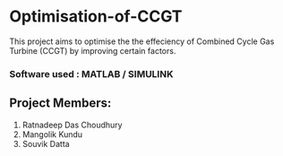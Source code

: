 # Optimisation-of-CCGT

This project aims to optimise the the effeciency of Combined Cycle Gas Turbine (CCGT) by improving certain factors.

### Software used : MATLAB / SIMULINK

## Project Members:

1) Ratnadeep Das Choudhury
2) Mangolik Kundu
3) Souvik Datta
